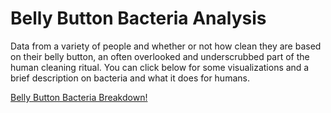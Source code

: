 # Belly Button Bacteria Analysis

Data from a variety of people and whether or not how clean they are based on their belly button, an often overlooked and underscrubbed part of the human cleaning ritual. You can click below for some visualizations and a brief description on bacteria and what it does for humans.

[Belly Button Bacteria Breakdown!](https://cyber-wolfe.github.io/Body_Bacteria_Analysis/)

